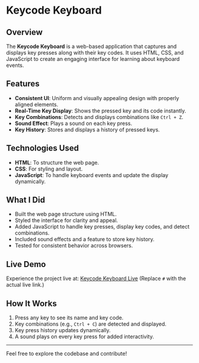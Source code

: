 # Keycode Keyboard

## Overview
The **Keycode Keyboard** is a web-based application that captures and displays key presses along with their key codes. It uses HTML, CSS, and JavaScript to create an engaging interface for learning about keyboard events.

## Features
- **Consistent UI**: Uniform and visually appealing design with properly aligned elements.
- **Real-Time Key Display**: Shows the pressed key and its code instantly.
- **Key Combinations**: Detects and displays combinations like `Ctrl + Z`.
- **Sound Effect**: Plays a sound on each key press.
- **Key History**: Stores and displays a history of pressed keys.

## Technologies Used
- **HTML**: To structure the web page.
- **CSS**: For styling and layout.
- **JavaScript**: To handle keyboard events and update the display dynamically.

## What I Did
- Built the web page structure using HTML.
- Styled the interface for clarity and appeal.
- Added JavaScript to handle key presses, display key codes, and detect combinations.
- Included sound effects and a feature to store key history.
- Tested for consistent behavior across browsers.

## Live Demo
Experience the project live at: [Keycode Keyboard Live](#) (Replace `#` with the actual live link.)

## How It Works
1. Press any key to see its name and key code.
2. Key combinations (e.g., `Ctrl + C`) are detected and displayed.
3. Key press history updates dynamically.
4. A sound plays on every key press for added interactivity.

---
Feel free to explore the codebase and contribute!
